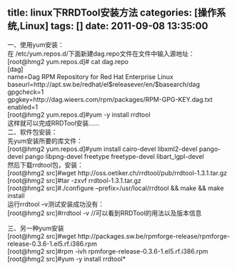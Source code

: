 title: linux下RRDTool安装方法
categories: [操作系统,Linux]
tags: []
date: 2011-09-08 13:35:00
---
<p>一、使用yum安装：<br />在 /etc/yum.repos.d/下面新建dag.repo文件在文件中输入源地址：<br />[root@hmg2 yum.repos.d]# cat dag.repo<br />[dag]<br />name=Dag RPM Repository for Red Hat Enterprise Linux<br />baseurl=http://apt.sw.be/redhat/el$releasever/en/$basearch/dag<br />gpgcheck=1<br />gpgkey=http://dag.wieers.com/rpm/packages/RPM-GPG-KEY.dag.txt<br />enabled=1<br />[root@hmg2 yum.repos.d]#yum -y install rrdtool<br />这样就可以完成RRDTool安装……<br />二、软件包安装：<br />先yum安装所要的库文件：<br />[root@hmg2 yum.repos.d]#yum install cairo-devel libxml2-devel pango-devel pango libpng-devel freetype freetype-devel libart_lgpl-devel<br />然后下载rrdtool包，安装：<br />[root@hmg2 src]#wget http://oss.oetiker.ch/rrdtool/pub/rrdtool-1.3.1.tar.gz<br />[root@hmg2 src]#tar -zxvf rrdtool-1.3.1.tar.gz<br />[root@hmg2 src]#./configure –prefix=/usr/local/rrdtool &amp;&amp; make &amp;&amp; make install<br />运行rrdtool –v测试安装成功没有：<br />[root@hmg2 src]#rrdtool -v //可以看到RRDTool的用法以及版本信息</p><p>三、另一种yum安装<br />[root@hmg2 src]#wget http://packages.sw.be/rpmforge-release/rpmforge-release-0.3.6-1.el5.rf.i386.rpm<br />[root@hmg2 src]#rpm -ivh rpmforge-release-0.3.6-1.el5.rf.i386.rpm<br />[root@hmg2 src]#yum -y install rrdtool*</p><p> </p><p><a target="_blank" href="http://www.smartsecur.com.cn" rel="noopener noreferrer"></a></p><p><a target="_blank" href="http://www.smartsecur.com.cn" rel="noopener noreferrer"></a></p>